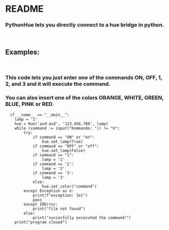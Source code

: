 # README
### PythonHue lets you directly connect to a hue bridge in python.
<br>

## Examples:
<br>

### This code lets you just enter one of the commands ON, OFF, 1, 2, and 3 and it will execute the command.
### You can also insert one of the colors ORANGE, WHITE, GREEN, BLUE, PINK or RED.


```
  if __name__ == "__main__":
    lamp = '1'
    hue = Hue('asd-asd', '123.456.789', lamp)
    while (command := input("Kommando: ")) != "X":
        try:
            if command == "ON" or "on":
                hue.set_lamp(True)
            if command == "OFF" or "off":
                hue.set_lamp(False)
            if command == "1":
                lamp = '1'
            if command == '2':
                lamp = '2'
            if command == '3':
                lamp = '3'
            else:
                hue.set_color("command")
        except Exception as e:
            print(f"exception: {e}")
            pass
        except IOError:
            print("file not found")
        else:
            print("succesfully excecuted the command!")
    print("program closed")
```

    
    
